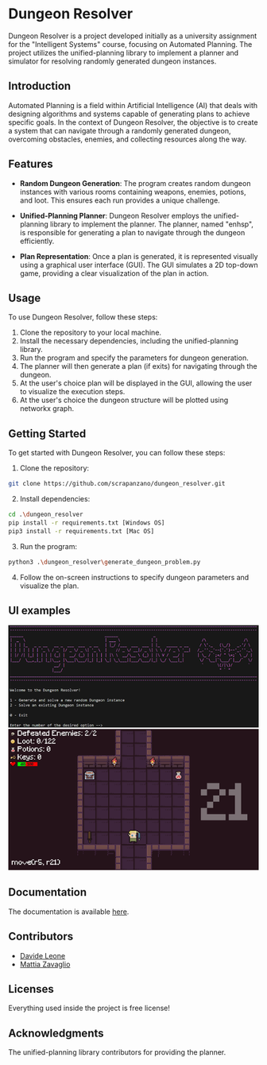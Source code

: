 # Dungeon Resolver

Dungeon Resolver is a project developed initially as a university assignment for the "Intelligent Systems" course, focusing on Automated Planning. The project utilizes the unified-planning library to implement a planner and simulator for resolving randomly generated dungeon instances.

## Introduction

Automated Planning is a field within Artificial Intelligence (AI) that deals with designing algorithms and systems capable of generating plans to achieve specific goals. In the context of Dungeon Resolver, the objective is to create a system that can navigate through a randomly generated dungeon, overcoming obstacles, enemies, and collecting resources along the way.

## Features

- **Random Dungeon Generation**: The program creates random dungeon instances with various rooms containing weapons, enemies, potions, and loot. This ensures each run provides a unique challenge.
  
- **Unified-Planning Planner**: Dungeon Resolver employs the unified-planning library to implement the planner. The planner, named "enhsp", is responsible for generating a plan to navigate through the dungeon efficiently.

- **Plan Representation**: Once a plan is generated, it is represented visually using a graphical user interface (GUI). The GUI simulates a 2D top-down game, providing a clear visualization of the plan in action.

## Usage

To use Dungeon Resolver, follow these steps:

1. Clone the repository to your local machine.
2. Install the necessary dependencies, including the unified-planning library.
3. Run the program and specify the parameters for dungeon generation.
4. The planner will then generate a plan (if exits) for navigating through the dungeon.
5. At the user's choice plan will be displayed in the GUI, allowing the user to visualize the execution steps.
6. At the user's choice the dungeon structure will be plotted using networkx graph.

## Getting Started

To get started with Dungeon Resolver, you can follow these steps:

1. Clone the repository:

```bash
git clone https://github.com/scrapanzano/dungeon_resolver.git
```

2. Install dependencies:

```bash
cd .\dungeon_resolver
pip install -r requirements.txt [Windows OS]
pip3 install -r requirements.txt [Mac OS]
```

3. Run the program:

```bash
python3 .\dungeon_resolver\generate_dungeon_problem.py
```

4. Follow the on-screen instructions to specify dungeon parameters and visualize the plan.

## UI examples
![Terminal Ui preview](https://github.com/scrapanzano/Dungeon_Resolver/blob/master/TerminalInterfaceExample.png)
![GUI preview](https://github.com/scrapanzano/Dungeon_Resolver/blob/master/GUIExample.png)


## Documentation
The documentation is available [here]().

## Contributors

- [Davide Leone](https://github.com/scrapanzano)
- [Mattia Zavaglio](https://github.com/matuz91zava)

## Licenses
Everything used inside the project is free license!

## Acknowledgments
The unified-planning library contributors for providing the planner.
